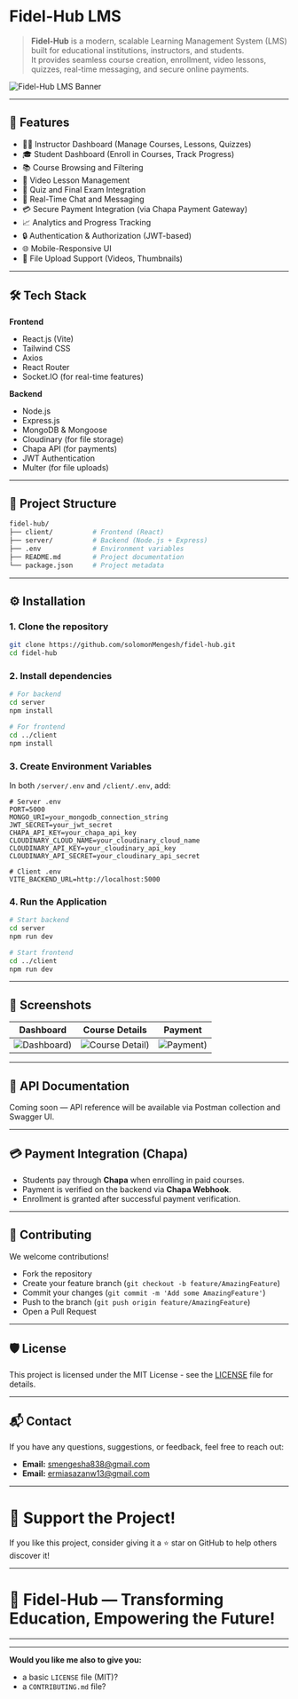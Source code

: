 

# Fidel-Hub LMS

> **Fidel-Hub** is a modern, scalable Learning Management System (LMS) built for educational institutions, instructors, and students.  
> It provides seamless course creation, enrollment, video lessons, quizzes, real-time messaging, and secure online payments.

![Fidel-Hub LMS Banner](https://res.cloudinary.com/daabibwh2/image/upload/v1745870190/git/y53muvsbey7nyuwuqcse.png)

---

## 🚀 Features

- 🧑‍🏫 Instructor Dashboard (Manage Courses, Lessons, Quizzes)
- 🎓 Student Dashboard (Enroll in Courses, Track Progress)
- 📚 Course Browsing and Filtering
- 🎥 Video Lesson Management
- 📝 Quiz and Final Exam Integration
- 💬 Real-Time Chat and Messaging
- 💳 Secure Payment Integration (via Chapa Payment Gateway)
- 📈 Analytics and Progress Tracking
- 🔒 Authentication & Authorization (JWT-based)
- 🌐 Mobile-Responsive UI
- 📁 File Upload Support (Videos, Thumbnails)

---

## 🛠️ Tech Stack

**Frontend**  
- React.js (Vite)
- Tailwind CSS
- Axios
- React Router
- Socket.IO (for real-time features)

**Backend**  
- Node.js
- Express.js
- MongoDB & Mongoose
- Cloudinary (for file storage)
- Chapa API (for payments)
- JWT Authentication
- Multer (for file uploads)

---

## 🧩 Project Structure

```bash
fidel-hub/
├── client/          # Frontend (React)
├── server/          # Backend (Node.js + Express)
├── .env             # Environment variables
├── README.md        # Project documentation
└── package.json     # Project metadata
```

---

## ⚙️ Installation

### 1. Clone the repository

```bash
git clone https://github.com/solomonMengesh/fidel-hub.git
cd fidel-hub
```

### 2. Install dependencies

```bash
# For backend
cd server
npm install

# For frontend
cd ../client
npm install
```

### 3. Create Environment Variables

In both `/server/.env` and `/client/.env`, add:

```env
# Server .env
PORT=5000
MONGO_URI=your_mongodb_connection_string
JWT_SECRET=your_jwt_secret
CHAPA_API_KEY=your_chapa_api_key
CLOUDINARY_CLOUD_NAME=your_cloudinary_cloud_name
CLOUDINARY_API_KEY=your_cloudinary_api_key
CLOUDINARY_API_SECRET=your_cloudinary_api_secret

# Client .env
VITE_BACKEND_URL=http://localhost:5000
```

### 4. Run the Application

```bash
# Start backend
cd server
npm run dev

# Start frontend
cd ../client
npm run dev
```

---

## 📸 Screenshots

| Dashboard | Course Details | Payment |
|-----------|----------------|---------|
| ![Dashboard](https://res.cloudinary.com/daabibwh2/image/upload/v1745869599/git/ocqkwmbw0g9bklcxdzav.png)) | ![Course Detail](https://res.cloudinary.com/daabibwh2/image/upload/v1745869598/git/prevnymbgebf7ibyum6s.png)) | ![Payment](https://res.cloudinary.com/daabibwh2/image/upload/v1745869598/git/npbwvlm5wso7ygcvyg2k.png)) |

---

## 📑 API Documentation

Coming soon — API reference will be available via Postman collection and Swagger UI.

---

## 💳 Payment Integration (Chapa)

- Students pay through **Chapa** when enrolling in paid courses.
- Payment is verified on the backend via **Chapa Webhook**.
- Enrollment is granted after successful payment verification.

---

## 👥 Contributing

We welcome contributions!

- Fork the repository
- Create your feature branch (`git checkout -b feature/AmazingFeature`)
- Commit your changes (`git commit -m 'Add some AmazingFeature'`)
- Push to the branch (`git push origin feature/AmazingFeature`)
- Open a Pull Request

---

## 🛡️ License

This project is licensed under the MIT License - see the [LICENSE](LICENSE) file for details.

---

## 📬 Contact
If you have any questions, suggestions, or feedback, feel free to reach out:

- **Email:** smengesha838@gmail.com
-  **Email:** ermiasazanw13@gmail.com


---

# 🌟 Support the Project!

If you like this project, consider giving it a ⭐️ star on GitHub to help others discover it!

---

# 🚀 Fidel-Hub — Transforming Education, Empowering the Future!

---

  
---
  
**Would you like me also to give you:**
- a basic `LICENSE` file (MIT)?
- a `CONTRIBUTING.md` file?
  
